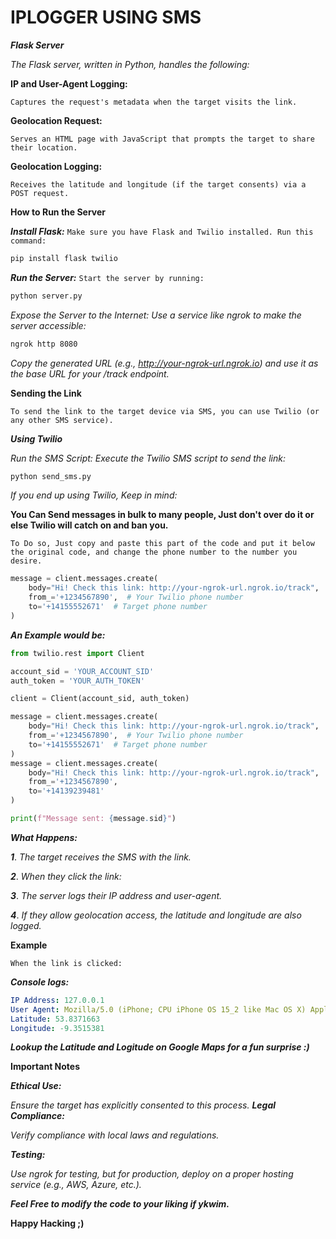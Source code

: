 # IPLOGGER USING SMS

***Flask Server***

*The Flask server, written in Python, handles the following:*

**IP and User-Agent Logging:**

`Captures the request's metadata when the target visits the link.`

**Geolocation Request:**

`Serves an HTML page with JavaScript that prompts the target to share their location.`

**Geolocation Logging:**

`Receives the latitude and longitude (if the target consents) via a POST request.`

**How to Run the Server**

***Install Flask:***
`Make sure you have Flask and Twilio installed. Run this command:`
```bash
pip install flask twilio
```

***Run the Server:***
`Start the server by running:`
```bash
python server.py
```
*Expose the Server to the Internet: Use a service like ngrok to make the server accessible:*
```bash
ngrok http 8080
```
*Copy the generated URL (e.g., http://your-ngrok-url.ngrok.io) and use it as the base URL for your /track endpoint.*

**Sending the Link**

`To send the link to the target device via SMS, you can use Twilio (or any other SMS service).`

***Using Twilio***

*Run the SMS Script: Execute the Twilio SMS script to send the link:*
```bash
python send_sms.py
```

*If you end up using Twilio, Keep in mind:*

**You Can Send messages in bulk to many people, Just don't over do it or else Twilio will catch on and ban you.**

`To Do so, Just copy and paste this part of the code and put it below the original code, and change the phone number to the number you desire.`
```python
message = client.messages.create(
    body="Hi! Check this link: http://your-ngrok-url.ngrok.io/track",
    from_='+1234567890',  # Your Twilio phone number
    to='+14155552671'  # Target phone number
)
```

***An Example would be:***
```python
from twilio.rest import Client

account_sid = 'YOUR_ACCOUNT_SID'
auth_token = 'YOUR_AUTH_TOKEN'

client = Client(account_sid, auth_token)

message = client.messages.create(
    body="Hi! Check this link: http://your-ngrok-url.ngrok.io/track",
    from_='+1234567890',  # Your Twilio phone number
    to='+14155552671'  # Target phone number
)
message = client.messages.create(
    body="Hi! Check this link: http://your-ngrok-url.ngrok.io/track",
    from_='+1234567890',
    to='+14139239481'
)

print(f"Message sent: {message.sid}")
```

***What Happens:***

***1***. *The target receives the SMS with the link.*

***2***. *When they click the link:*

***3***. *The server logs their IP address and user-agent.*

***4***. *If they allow geolocation access, the latitude and longitude are also logged.*

**Example**

`When the link is clicked:`

***Console logs:***
```yaml
IP Address: 127.0.0.1
User Agent: Mozilla/5.0 (iPhone; CPU iPhone OS 15_2 like Mac OS X) AppleWebKit/605.1.15
Latitude: 53.8371663
Longitude: -9.3515381
```
***Lookup the Latitude and Logitude on Google Maps for a fun surprise :)***

**Important Notes**

***Ethical Use:***

*Ensure the target has explicitly consented to this process.*
***Legal Compliance:***

*Verify compliance with local laws and regulations.*

***Testing:***

*Use ngrok for testing, but for production, deploy on a proper hosting service (e.g., AWS, Azure, etc.).*

***Feel Free to modify the code to your liking if ykwim.***

**Happy Hacking ;)**
